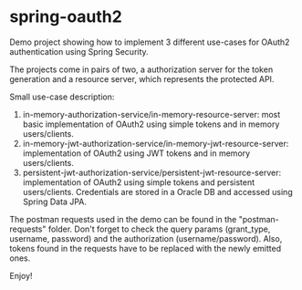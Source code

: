 # spring-oauth2

Demo project showing how to implement 3 different use-cases for OAuth2 authentication using Spring Security.

The projects come in pairs of two, a authorization server for the token generation and a resource server, which represents the protected API.

Small use-case description:
  1) in-memory-authorization-service/in-memory-resource-server: most basic implementation of OAuth2 using simple tokens and in memory users/clients.
  2) in-memory-jwt-authorization-service/in-memory-jwt-resource-server: implementation of OAuth2 using JWT tokens and in memory users/clients.
  3) persistent-jwt-authorization-service/persistent-jwt-resource-server: implementation of OAuth2 using simple tokens and persistent users/clients. Credentials are stored in a Oracle DB and accessed using Spring Data JPA.
  
The postman requests used in the demo can be found in the "postman-requests" folder. Don't forget to check the query params (grant_type, username, password) and the authorization (username/password). Also, tokens found in the requests have to be replaced with the newly emitted ones.

Enjoy!
